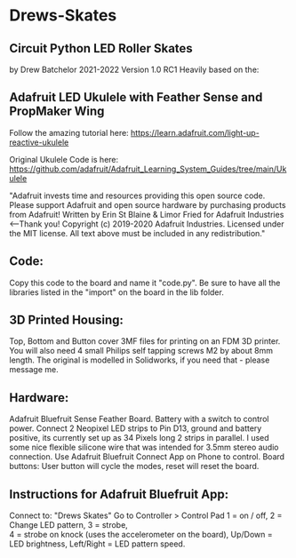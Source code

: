# Drews-Skates

## Circuit Python LED Roller Skates 
by Drew Batchelor 2021-2022 
Version 1.0 RC1
Heavily based on the: 

## Adafruit LED Ukulele with Feather Sense and PropMaker Wing
Follow the amazing tutorial here:
https://learn.adafruit.com/light-up-reactive-ukulele

Original Ukulele Code is here:
https://github.com/adafruit/Adafruit_Learning_System_Guides/tree/main/Ukulele

"Adafruit invests time and resources providing this open source code. 
Please support Adafruit and open source hardware by purchasing products from Adafruit! 
Written by Erin St Blaine & Limor Fried for Adafruit Industries <--Thank you! 
Copyright (c) 2019-2020 Adafruit Industries. 
Licensed under the MIT license. 
All text above must be included in any redistribution."

## Code:
Copy this code to the board and name it "code.py". 
Be sure to have all the libraries listed in the "import" on the board in the lib folder. 

## 3D Printed Housing:
Top, Bottom and Button cover 3MF files for printing on an FDM 3D printer. You will also need 4 small Philips self tapping screws M2 by about 8mm length.
The original is modelled in Solidworks, if you need that - please message me.

## Hardware:
Adafruit Bluefruit Sense Feather Board. 
Battery with a switch to control power. 
Connect 2 Neopixel LED strips to Pin D13, ground and battery positive, its currently set up as 34 Pixels long 2 strips in parallel. 
I used some nice flexible silicone wire that was intended for 3.5mm stereo audio connection.
Use Adafruit Bluefruit Connect App on Phone to control. 
Board buttons: User button will cycle the modes, reset will reset the board. 

## Instructions for Adafruit Bluefruit App:
Connect to: "Drews Skates"
Go to Controller > Control Pad
1 = on / off, 
2 = Change LED pattern, 
3 = strobe,  
4 = strobe on knock (uses the accelerometer on the board),
Up/Down = LED brightness,
Left/Right = LED pattern speed.
